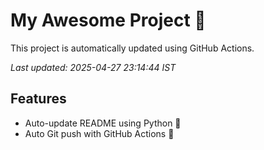 # My Awesome Project 🚀

This project is automatically updated using GitHub Actions.

_Last updated: 2025-04-27 23:14:44 IST_

## Features
- Auto-update README using Python 🐍
- Auto Git push with GitHub Actions 🤖
